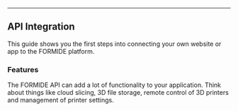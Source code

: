 
---
## API Integration
This guide shows you the first steps into connecting your own website or app to the FORMIDE platform.

### Features
The FORMIDE API can add a lot of functionality to your application. Think about things like cloud slicing,
3D file storage, remote control of 3D printers and management of printer settings.
